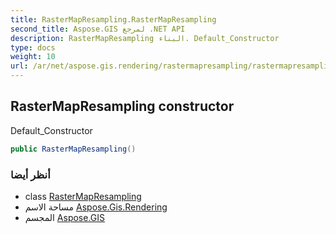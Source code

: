 ```yaml
---
title: RasterMapResampling.RasterMapResampling
second_title: Aspose.GIS لمرجع .NET API
description: RasterMapResampling البناء. Default_Constructor
type: docs
weight: 10
url: /ar/net/aspose.gis.rendering/rastermapresampling/rastermapresampling/
---
```

## RasterMapResampling constructor

Default_Constructor

```csharp
public RasterMapResampling()
```

### أنظر أيضا

* class [RasterMapResampling](../)
* مساحة الاسم [Aspose.Gis.Rendering](../../rastermapresampling/)
* المجسم [Aspose.GIS](../../../)


